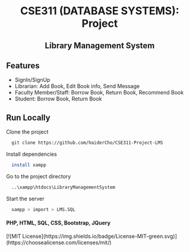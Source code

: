 <h1 align="center"> CSE311 (DATABASE SYSTEMS): Project </h1>
<h2 align="center"> Library Management System </h2>



## Features

- SignIn/SignUp
- Librarian: Add Book, Edit Book info, Send Message
- Faculty Member/Staff: Borrow Book, Return Book, Recommend Book
- Student: Borrow Book, Return Book

## Run Locally

Clone the project
```bash
  git clone https://github.com/haiderCho/CSE311-Project-LMS
```

Install dependencies
```bash
  install xampp 
```

Go to the project directory
```bash
  ..\xampp\htdocs\LibraryManagementSystem
```

Start the server
```bash
  xampp > import > LMS.SQL 
```

<h4 align="left"> PHP, HTML, SQL, CSS, Bootstrap, JQuery </h4>
[![MIT License](https://img.shields.io/badge/License-MIT-green.svg)](https://choosealicense.com/licenses/mit/)
